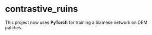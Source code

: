 # contrastive_ruins

This project now uses **PyTorch** for training a Siamese network on DEM patches.

